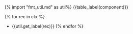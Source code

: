 {% import "fmt_util.md" as util%}
{{table_label(component)}}

{% for rec in ctx %}
- {{util.get_label(rec)}}
{% endfor %}